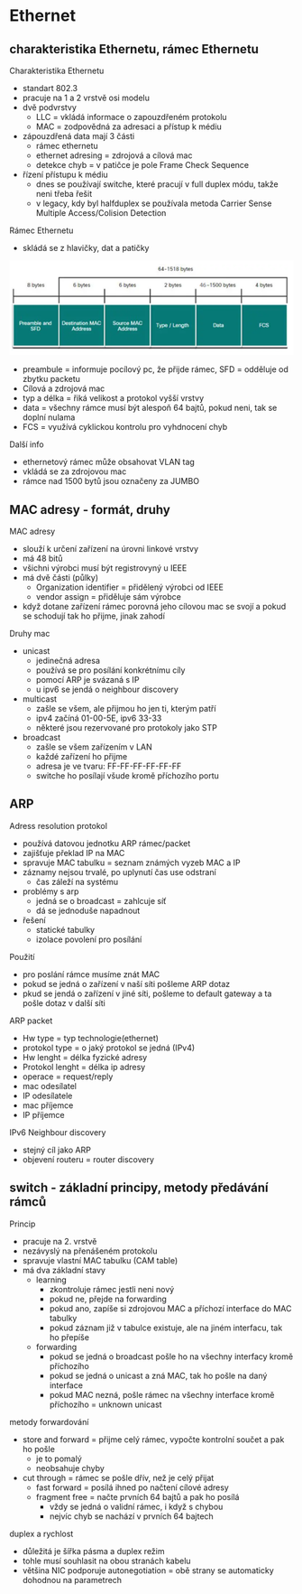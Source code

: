 # Ethernet

## charakteristika Ethernetu, rámec Ethernetu

Charakteristika Ethernetu
- standart 802.3
- pracuje na 1 a 2 vrstvě osi modelu
- dvě podvrstvy
  - LLC = vkládá informace o zapouzdřeném protokolu
  - MAC = zodpovědná za adresaci a přístup k médiu
- zápouzdřená data mají 3 části
  - rámec ethernetu
  - ethernet adresing = zdrojová a cílová mac
  - detekce chyb = v patičce je pole Frame Check Sequence
- řízení přístupu k médiu
  - dnes se používají switche, které pracují v full duplex módu, takže neni třeba řešit
  - v legacy, kdy byl halfduplex se používala metoda Carrier Sense Multiple Access/Colision Detection

Rámec Ethernetu
- skládá se z hlavičky, dat a patičky

![alt text](https://github.com/zyt4/maturita/blob/b559931a085076d4a1a9bf8d2dcf7c271059d0fe/obrazky/ramec.png)
 
- preambule = informuje pocílový pc, že přijde rámec, SFD = odděluje od zbytku packetu
- Cílová a zdrojová mac
- typ a délka = řiká velikost a protokol vyšší vrstvy
- data = všechny rámce musí být alespoň 64 bajtů, pokud neni, tak se doplní nulama
- FCS = využívá cyklickou kontrolu pro vyhdnocení chyb

Další info
- ethernetový rámec může obsahovat VLAN tag
- vkládá se za zdrojovou mac
- rámce nad 1500 bytů jsou označeny za JUMBO

## MAC adresy - formát, druhy

MAC adresy
- slouží k určení zařízení na úrovni linkové vrstvy
- má 48 bitů
- všichni výrobci musí být registrovyný u IEEE
- má dvě části (půlky)
  - Organization identifier = přidělený výrobci od IEEE
  - vendor assign = přiděluje sám výrobce
- když dotane zařízení rámec porovná jeho cílovou mac se svojí a pokud se schodují tak ho přijme, jinak zahodí

Druhy mac
- unicast
  - jedinečná adresa
  - používá se pro posílání konkrétnímu cíly
  - pomocí ARP je svázaná s IP
  - u ipv6 se jendá o neighbour discovery
- multicast
  - zašle se všem, ale přijmou ho jen ti, kterým patří
  - ipv4 začíná 01-00-5E, ipv6 33-33
  - některé jsou rezervované pro protokoly jako STP
- broadcast
  - zašle se všem zařízením v LAN
  - každé zařízení ho přijme
  - adresa je ve tvaru: FF-FF-FF-FF-FF-FF
  - switche ho posílají všude kromě příchozího portu

## ARP

Adress resolution protokol
- používá datovou jednotku ARP rámec/packet
- zajišťuje překlad IP na MAC
- spravuje MAC tabulku = seznam známých vyzeb MAC a IP
- záznamy nejsou trvalé, po uplynutí čas use odstraní
  - čas záleží na systému
- problémy s arp
   - jedná se o broadcast = zahlcuje síť
   - dá se jednoduše napadnout
- řešení
  - statické tabulky
  - izolace povolení pro posílání

Použití
- pro poslání rámce musíme znát MAC
- pokud se jedná o zařízení v naší síti pošleme ARP dotaz
- pkud se jendá o zařízení v jiné síti, pošleme to default gateway a ta pošle dotaz v další síti

ARP packet
- Hw type = typ technologie(ethernet)
- protokol type = o jaký protokol se jedná (IPv4)
- Hw lenght = délka fyzické adresy
- Protokol lenght = délka ip adresy
- operace = request/reply
- mac odesílatel
- IP odesílatele
- mac příjemce
- IP příjemce

IPv6 Neighbour discovery
- stejný cíl jako ARP
- objevení routeru = router discovery

## switch - základní principy, metody předávání rámců

Princip
- pracuje na 2. vrstvě
- nezávyslý na přenášeném protokolu
- spravuje vlastní MAC tabulku (CAM table)
- má dva základní stavy
  - learning
    - zkontroluje rámec jestli neni nový
    - pokud ne, přejde na forwarding
    - pokud ano, zapíše si zdrojovou MAC a příchozí interface do MAC tabulky
    - pokud záznam již v tabulce existuje, ale na jiném interfacu, tak ho přepíše
  - forwarding
    - pokud se jedná o broadcast pošle ho na všechny interfacy kromě příchozího
    - pokud se jedná o unicast a zná MAC, tak ho pošle na daný interface
    - pokud MAC nezná, pošle rámec na všechny interface kromě příchozího = unknown unicast

metody forwardování
- store and forward = přijme celý rámec, vypočte kontrolní součet a pak ho pošle
    - je to pomalý
    - neobsahuje chyby
- cut through = rámec se pošle dřív, než je celý přijat
  - fast forward = posílá ihned po načtení cílové adresy
  - fragment free = načte prvních 64 bajtů a pak ho posílá
    - vždy se jedná o validní rámec, i když s chybou
    - nejvíc chyb se nachází v prvních 64 bajtech

duplex a rychlost
- důležitá je šířka pásma a duplex režim
- tohle musí souhlasit na obou stranách kabelu
- většina NIC podporuje autonegotiation = obě strany se automaticky dohodnou na parametrech



